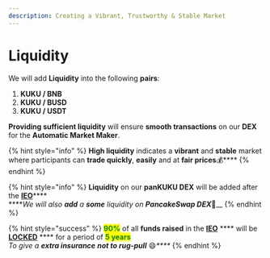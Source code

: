 ```yaml
---
description: Creating a Vibrant, Trustworthy & Stable Market
---
```


# Liquidity

We will add **Liquidity** into the following **pairs**:

1. **KUKU / BNB**
2. **KUKU / BUSD**
3. **KUKU / USDT**

**Providing sufficient liquidity** will ensure **smooth transactions** on our **DEX** for the **Automatic Market Maker**.&#x20;

{% hint style="info" %}
**High liquidity** indicates a **vibrant** and **stable** market where participants can **trade quickly**, **easily** and at **fair prices**:moneybag:****
{% endhint %}

{% hint style="info" %}
**Liquidity** on our **panKUKU DEX** will be added after the [**IEO**](listings.md)****\
****_We will also **add** a **some** liquidity on **PancakeSwap DEX**_:pancakes:__
{% endhint %}

{% hint style="success" %}
<mark style="color:green;">**90%**</mark> of all **funds raised** in the [**IEO**](listings.md) **** will be [**LOCKED**](../development/vesting-token-lock.md) **** for a period of <mark style="color:green;"></mark> <mark style="color:green;"></mark><mark style="color:green;">**5 years**</mark>\
_To give a **extra insurance**  **not to rug-pull**_ :smile:_****_
{% endhint %}
